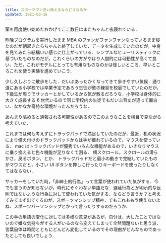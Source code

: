 ```yaml
---
title: スポーツマン言い換えるならどうなるか
updated: 2021-03-16
---
```


薬を再度使い始めたおかげてここ数日はまたちゃんと夜寝れている．

昨晩プログラムを実行したまま MBA のファンがファンファンなっているまま寝たのだが朝起きたらちゃんと終了していた．データを生成していたのだが，中身を見てみたら結構いい感じに仕上がっている．シンプルなヒューリスティックに基づいたものなのだが，これくらいの方がやはり人間的には可動性が高くて良い．ただ，これがモデルにとっても有用なものなのかは怪しいところ．早いところこれを使う実験を進めていこう．

少し久しぶりに散歩をした．だいぶあったかくなってきて歩きやすい気候．通り道にある小学校では卒業予定であろう生徒が歌の練習を校庭でしていたのだが，下級生が周りでサッカーとかしているから気が散るだろうな．小学校は身体的に大きく成長する 6 世代いるので同じ学校内の生徒でもだいぶ背丈が違って面白い．なかなか奇特な環境だったんだろうな．

あんまり眺めると通報される可能性があるのでこのようなことを横目で見ながら考えていた．


これまでは何も考えずにトラックパッドで満足していたのだが，最近，机の状況により備え付けのドラックパッドからは手が離れているので，マウスを使っている．
mac はトラックパッドが優秀でいろんな機能があるので，いきなりマウスに乗り換えると色々機能が足りなくて困る．
横スクロール，スクロールの滑らかさ，戻るボタン，とか．
トラックパッドだと最小の動きで完結していたものがマウスだと，小さい UI ボタンを押しに行ったりキーボードを使ったりしなくてはならない．

サッカーをしていた時，「非紳士的行為」って言葉が使われていた気がする．今でも言うのか知らないが，時代にそぐわない単語だな．遅延行為とか明示的な反則ではないような行為に対して使われていた気がする．ならどう言うか？と考えてみてまず出てくるのが，スポーツマンシップ精神．でもこれももう使えないよね．スポーツパーソンシップとかって言ったりするのだろうか．

この手の単語の変化に対しては多様な意見があるが，自分は，大したことではないので嫌な気持ちがする人がいるのなら変えてしまって全然問題ないと思う派．
言葉自体は時間とともにどんどん変化しているのでその理由がどんなものであったとしても良いでしょう．
